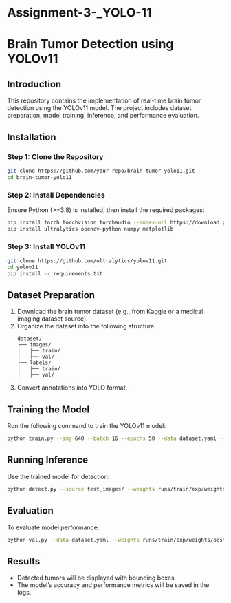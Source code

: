 # Assignment-3-_YOLO-11

# Brain Tumor Detection using YOLOv11

## **Introduction**
This repository contains the implementation of real-time brain tumor detection using the YOLOv11 model. The project includes dataset preparation, model training, inference, and performance evaluation.

## **Installation**

### **Step 1: Clone the Repository**
```bash
git clone https://github.com/your-repo/brain-tumor-yolo11.git
cd brain-tumor-yolo11
```

### **Step 2: Install Dependencies**
Ensure Python (>=3.8) is installed, then install the required packages:
```bash
pip install torch torchvision torchaudio --index-url https://download.pytorch.org/whl/cu118
pip install ultralytics opencv-python numpy matplotlib
```

### **Step 3: Install YOLOv11**
```bash
git clone https://github.com/ultralytics/yolov11.git
cd yolov11
pip install -r requirements.txt
```

## **Dataset Preparation**
1. Download the brain tumor dataset (e.g., from Kaggle or a medical imaging dataset source).
2. Organize the dataset into the following structure:
   ```
   dataset/
   ├── images/
   │   ├── train/
   │   ├── val/
   ├── labels/
   │   ├── train/
   │   ├── val/
   ```
3. Convert annotations into YOLO format.

## **Training the Model**
Run the following command to train the YOLOv11 model:
```bash
python train.py --img 640 --batch 16 --epochs 50 --data dataset.yaml --weights yolov11.pt
```

## **Running Inference**
Use the trained model for detection:
```bash
python detect.py --source test_images/ --weights runs/train/exp/weights/best.pt --conf 0.25
```

## **Evaluation**
To evaluate model performance:
```bash
python val.py --data dataset.yaml --weights runs/train/exp/weights/best.pt
```

## **Results**
- Detected tumors will be displayed with bounding boxes.
- The model’s accuracy and performance metrics will be saved in the logs.




